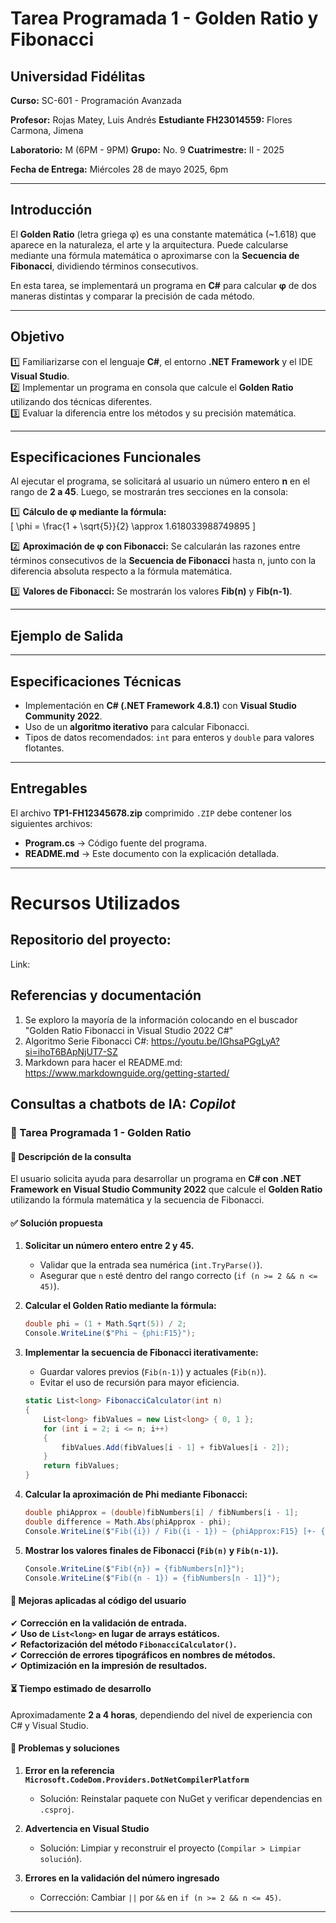 # **Tarea Programada 1 - Golden Ratio y Fibonacci**

## **Universidad Fidélitas**  
**Curso:** SC-601 - Programación Avanzada 

**Profesor:** Rojas Matey, Luis Andrés 
**Estudiante FH23014559:** Flores Carmona, Jimena 

**Laboratorio:** M (6PM - 9PM) 
**Grupo:** No. 9 
**Cuatrimestre:** II - 2025  

**Fecha de Entrega:** Miércoles 28 de mayo 2025, 6pm

---

## **Introducción**  
El **Golden Ratio** (letra griega φ) es una constante matemática (~1.618) que aparece en la naturaleza, el arte y la arquitectura. Puede calcularse mediante una fórmula matemática o aproximarse con la **Secuencia de Fibonacci**, dividiendo términos consecutivos.

En esta tarea, se implementará un programa en **C#** para calcular **φ** de dos maneras distintas y comparar la precisión de cada método.

---

## **Objetivo**  
1️⃣ Familiarizarse con el lenguaje **C#**, el entorno **.NET Framework** y el IDE **Visual Studio**.  
2️⃣ Implementar un programa en consola que calcule el **Golden Ratio** utilizando dos técnicas diferentes.  
3️⃣ Evaluar la diferencia entre los métodos y su precisión matemática.  

---

## **Especificaciones Funcionales**  
Al ejecutar el programa, se solicitará al usuario un número entero **n** en el rango de **2 a 45**. Luego, se mostrarán tres secciones en la consola:  

1️⃣ **Cálculo de φ mediante la fórmula:**  
\[
\phi = \frac{1 + \sqrt{5}}{2} \approx 1.618033988749895
\]

2️⃣ **Aproximación de φ con Fibonacci:** Se calcularán las razones entre términos consecutivos de la **Secuencia de Fibonacci** hasta n, junto con la diferencia absoluta respecto a la fórmula matemática.  

3️⃣ **Valores de Fibonacci:** Se mostrarán los valores **Fib(n)** y **Fib(n-1)**.  

---

## **Ejemplo de Salida**  
 




---

## Especificaciones Técnicas
- Implementación en **C# (.NET Framework 4.8.1)** con **Visual Studio Community 2022**.
- Uso de un **algoritmo iterativo** para calcular Fibonacci.
- Tipos de datos recomendados: `int` para enteros y `double` para valores flotantes.

---

## Entregables
El archivo **TP1-FH12345678.zip** comprimido `.ZIP` debe contener los siguientes archivos:
- **Program.cs** → Código fuente del programa.
- **README.md** → Este documento con la explicación detallada.

---

# Recursos Utilizados
## Repositorio del proyecto: 
 Link:
 
## Referencias y documentación
  1. Se exploro la mayoría de la información colocando en el buscador "Golden Ratio Fibonacci in Visual Studio 2022 C#"
  2. Algoritmo Serie Fibonacci C#: https://youtu.be/IGhsaPGgLyA?si=ihoT6BApNjUT7-SZ
  3. Markdown para hacer el README.md: https://www.markdownguide.org/getting-started/
  
## Consultas a chatbots de IA: _Copilot_
### **🔹 Tarea Programada 1 - Golden Ratio**
#### **📌 Descripción de la consulta**  
El usuario solicita ayuda para desarrollar un programa en **C# con .NET Framework en Visual Studio Community 2022** que calcule el **Golden Ratio** utilizando la fórmula matemática y la secuencia de Fibonacci.

#### **✅ Solución propuesta**
1. **Solicitar un número entero entre 2 y 45.**  
   - Validar que la entrada sea numérica (`int.TryParse()`).
   - Asegurar que `n` esté dentro del rango correcto (`if (n >= 2 && n <= 45)`).

2. **Calcular el Golden Ratio mediante la fórmula:**  
   ```csharp
   double phi = (1 + Math.Sqrt(5)) / 2;
   Console.WriteLine($"Phi ~ {phi:F15}");
   ```

3. **Implementar la secuencia de Fibonacci iterativamente:**  
   - Guardar valores previos (`Fib(n-1)`) y actuales (`Fib(n)`).
   - Evitar el uso de recursión para mayor eficiencia.
   ```csharp
   static List<long> FibonacciCalculator(int n)
   {
       List<long> fibValues = new List<long> { 0, 1 };
       for (int i = 2; i <= n; i++)
       {
           fibValues.Add(fibValues[i - 1] + fibValues[i - 2]);
       }
       return fibValues;
   }
   ```

4. **Calcular la aproximación de Phi mediante Fibonacci:**  
   ```csharp
   double phiApprox = (double)fibNumbers[i] / fibNumbers[i - 1];
   double difference = Math.Abs(phiApprox - phi);
   Console.WriteLine($"Fib({i}) / Fib({i - 1}) ~ {phiApprox:F15} [+- {difference:F15}]");
   ```

5. **Mostrar los valores finales de Fibonacci (`Fib(n)` y `Fib(n-1)`).**  
   ```csharp
   Console.WriteLine($"Fib({n}) = {fibNumbers[n]}");
   Console.WriteLine($"Fib({n - 1}) = {fibNumbers[n - 1]}");
   ```

#### **🔹 Mejoras aplicadas al código del usuario**
✔ **Corrección en la validación de entrada.**  
✔ **Uso de `List<long>` en lugar de arrays estáticos.**  
✔ **Refactorización del método `FibonacciCalculator()`.**  
✔ **Corrección de errores tipográficos en nombres de métodos.**  
✔ **Optimización en la impresión de resultados.**  

#### **⏳ Tiempo estimado de desarrollo**
Aproximadamente **2 a 4 horas**, dependiendo del nivel de experiencia con C# y Visual Studio.

#### **📌 Problemas y soluciones**
1. **Error en la referencia `Microsoft.CodeDom.Providers.DotNetCompilerPlatform`**  
   - Solución: Reinstalar paquete con NuGet y verificar dependencias en `.csproj`.

2. **Advertencia en Visual Studio**  
   - Solución: Limpiar y reconstruir el proyecto (`Compilar > Limpiar solución`).

3. **Errores en la validación del número ingresado**  
   - Corrección: Cambiar `||` por `&&` en `if (n >= 2 && n <= 45)`.

---


